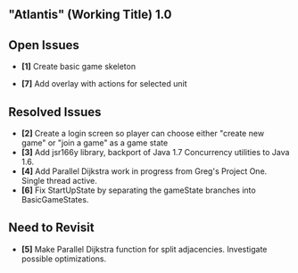"Atlantis" (Working Title) 1.0
------------------------------

Open Issues
-----------
- **[1]** Create basic game skeleton

- **[7]** Add overlay with actions for selected unit 

Resolved Issues
---------------
- **[2]** Create a login screen so player can choose either "create new game" or "join a game" as a game state
- **[3]** Add jsr166y library, backport of Java 1.7 Concurrency utilities to Java 1.6. 
- **[4]** Add Parallel Dijkstra work in progress from Greg's Project One. Single thread active.
- **[6]** Fix StartUpState by separating the gameState branches into BasicGameStates.

Need to Revisit
---------------
- **[5]** Make Parallel Dijkstra function for split adjacencies. Investigate possible optimizations.
